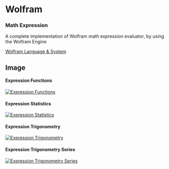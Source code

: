 # Wolfram


### Math Expression

A complete implementation of Wolfram math expression evaluator, by using the Wolfram Engine

<a href="https://reference.wolfram.com/language/" target="_blank">Wolfram Language & System</a>

## Image

#### Expression Functions

[![Expression Functions](https://nequeo-public.s3.ap-southeast-2.amazonaws.com/media/wolfram-calculator-functions.png)](https://www.dznequeo.net/awscs/mathexpression)


#### Expression Statistics

[![Expression Statistics](https://nequeo-public.s3.ap-southeast-2.amazonaws.com/media/wolfram-calculator-statistics.png)](https://www.dznequeo.net/awscs/mathexpression)


#### Expression Trigonometry

[![Expression Trigonometry](https://nequeo-public.s3.ap-southeast-2.amazonaws.com/media/wolfram-calculator-trigonometry.png)](https://www.dznequeo.net/awscs/mathexpression)


#### Expression Trigonometry Series

[![Expression Trigonometry Series](https://nequeo-public.s3.ap-southeast-2.amazonaws.com/media/wolfram-calculator-trigonometry-series.png)](https://www.dznequeo.net/awscs/mathexpression)
